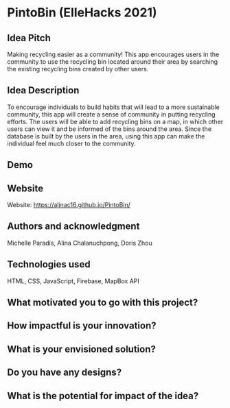# PintoBin (ElleHacks 2021)

## Idea Pitch
Making recycling easier as a community! This app encourages users in the community to use the recycling bin located around their area by searching the existing recycling bins created by other users.

## Idea Description
To encourage individuals to build habits that will lead to a more sustainable community, this app will create a sense of community in putting recycling efforts. The users will be able to add recycling bins on a map, in which other users can view it and be informed of the bins around the area. Since the database is built by the users in the area, using this app can make the individual feel much closer to the community.

## Demo

## Website

Website: 
https://alinac16.github.io/PintoBin/

## Authors and acknowledgment
Michelle Paradis, Alina Chalanuchpong, Doris Zhou

## Technologies used

HTML, CSS, JavaScript, Firebase, MapBox API

## What motivated you to go with this project?
 
## How impactful is your innovation?

## What is your envisioned solution?

## Do you have any designs?

## What is the potential for impact of the idea?
